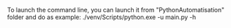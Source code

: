 To launch the command line, you can launch it from "PythonAutomatisation" folder and do as example:
./venv/Scripts/python.exe -u main.py -h